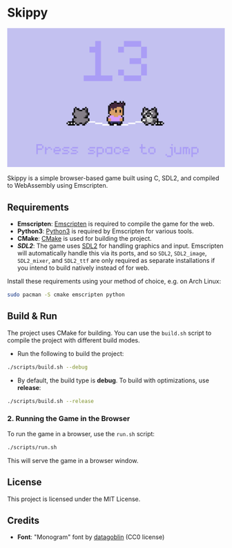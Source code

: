 # Skippy

<p align="center">
  <img src="/docs/images/skippy.png?raw=true" alt="Screenshot of Skippy"/>
</p>

Skippy is a simple browser-based game built using C, SDL2, and compiled to WebAssembly using Emscripten.

## Requirements

- **Emscripten**: [Emscripten](https://emscripten.org/docs/getting_started/downloads.html) is required to compile the game for the web.
- **Python3**: [Python3](https://www.python.org/downloads/) is required by Emscripten for various tools.
- **CMake**: [CMake](https://cmake.org/download/) is used for building the project.
- ***SDL2***: The game uses [SDL2](https://wiki.libsdl.org/SDL2/Installation) for handling graphics and input. Emscripten will automatically handle this via its ports, and so `SDL2`, `SDL2_image`, `SDL2_mixer`, and `SDL2_ttf` are only required as separate installations if you intend to build natively instead of for web.

Install these requirements using your method of choice, e.g. on Arch Linux:

```sh
sudo pacman -S cmake emscripten python
```

## Build & Run

The project uses CMake for building. You can use the `build.sh` script to compile the project with different build modes.

- Run the following to build the project:

```sh
./scripts/build.sh --debug
```

- By default, the build type is **debug**. To build with optimizations, use **release**:

```sh
./scripts/build.sh --release
```

### 2. **Running the Game in the Browser**

To run the game in a browser, use the `run.sh` script:

```sh
./scripts/run.sh
```

This will serve the game in a browser window.

## License

This project is licensed under the MIT License.

## Credits

- **Font**: "Monogram" font by [datagoblin](https://datagoblin.itch.io/monogram) (CC0 license)
